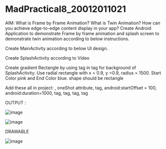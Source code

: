 # MadPractical8_20012011021
AIM: What is Frame by Frame Animation? What is Twin Animation? How can you achieve edge-to-edge content display in your app? Create Android Application to demonstrate Frame by frame animation and splash screen to demonstrate twin animation according to below instructions.

Create MainActivity according to below UI design.

Create SplashActivity according to Video

Create gradient Rectangle by using tag in tag for background of SplashActivity. Use radial rectangle with x = 0.9, y =0.9, radius = 1500. Start Color pink and End Color blue. shape should be rectangle

Add these all in project: , oneShot attribute, tag, android:startOffset = 100, android:duration=1000, tag, tag, tag, tag

OUTPUT :

![image](https://user-images.githubusercontent.com/110648083/195854976-360168a0-ab52-42ee-8f2e-a8d07722118d.png)



![image](https://user-images.githubusercontent.com/110648083/195854124-06759396-1180-44a6-b1b7-680a1d6b05f9.png)

DRAWABLE 

![image](https://user-images.githubusercontent.com/110648083/195854442-213f3d51-7d32-4478-9297-83421991d58f.png)



